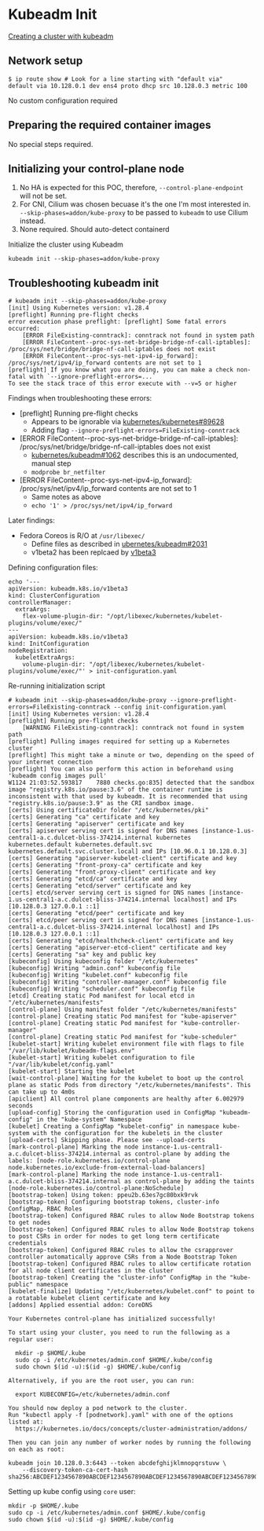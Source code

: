 # Kubeadm Init

[Creating a cluster with kubeadm](https://kubernetes.io/docs/setup/production-environment/tools/kubeadm/create-cluster-kubeadm/)

## Network setup

```shell
$ ip route show # Look for a line starting with "default via"
default via 10.128.0.1 dev ens4 proto dhcp src 10.128.0.3 metric 100
```

No custom configuration required

## Preparing the required container images

No special steps required.

## Initializing your control-plane node

1. No HA is expected for this POC, therefore, `--control-plane-endpoint` will not be set.
2. For CNI, Cilium was chosen becuase it's the one I'm most interested in. `--skip-phases=addon/kube-proxy` to be passed to `kubeadm` to use Cilium instead.
3. None required. Should auto-detect containerd

Initialize the cluster using Kubeadm

```shell
kubeadm init --skip-phases=addon/kube-proxy
```

## Troubleshooting kubeadm init

```shell
# kubeadm init --skip-phases=addon/kube-proxy
[init] Using Kubernetes version: v1.28.4
[preflight] Running pre-flight checks
error execution phase preflight: [preflight] Some fatal errors occurred:
    [ERROR FileExisting-conntrack]: conntrack not found in system path
    [ERROR FileContent--proc-sys-net-bridge-bridge-nf-call-iptables]: /proc/sys/net/bridge/bridge-nf-call-iptables does not exist
    [ERROR FileContent--proc-sys-net-ipv4-ip_forward]: /proc/sys/net/ipv4/ip_forward contents are not set to 1
[preflight] If you know what you are doing, you can make a check non-fatal with `--ignore-preflight-errors=...`
To see the stack trace of this error execute with --v=5 or higher
```

Findings when troubleshooting these errors:

- \[preflight] Running pre-flight checks
  - Appears to be ignorable via [kubernetes/kubernetes#89628](https://github.com/kubernetes/kubernetes/issues/89628#issuecomment-662631123)
  - Adding flag `--ignore-preflight-errors=FileExisting-conntrack`
- [ERROR FileContent--proc-sys-net-bridge-bridge-nf-call-iptables]: /proc/sys/net/bridge/bridge-nf-call-iptables does not exist
  - [kubernetes/kubeadm#1062](https://github.com/kubernetes/kubeadm/issues/1062) describes this is an undocumented, manual step
  - `modprobe br_netfilter`
- [ERROR FileContent--proc-sys-net-ipv4-ip_forward]: /proc/sys/net/ipv4/ip_forward contents are not set to 1
  - Same notes as above
  - `echo '1' > /proc/sys/net/ipv4/ip_forward`

Later findings:

- Fedora Coreos is R/O at `/usr/libexec/`
  - Define files as described in [ubernetes/kubeadm#2031](https://github.com/kubernetes/kubeadm/issues/2031#issuecomment-586742198)
  - v1beta2 has been replcaed by [v1beta3](https://pkg.go.dev/k8s.io/kubernetes/cmd/kubeadm/app/apis/kubeadm/v1beta3)

Defining configuration files:

```shell
echo '---
apiVersion: kubeadm.k8s.io/v1beta3
kind: ClusterConfiguration
controllerManager:
  extraArgs:
    flex-volume-plugin-dir: "/opt/libexec/kubernetes/kubelet-plugins/volume/exec/"
---
apiVersion: kubeadm.k8s.io/v1beta3
kind: InitConfiguration
nodeRegistration:
  kubeletExtraArgs:
    volume-plugin-dir: "/opt/libexec/kubernetes/kubelet-plugins/volume/exec/"' > init-configuration.yaml
```

Re-running initialization script

```shell
# kubeadm init --skip-phases=addon/kube-proxy --ignore-preflight-errors=FileExisting-conntrack --config init-configuration.yaml
[init] Using Kubernetes version: v1.28.4
[preflight] Running pre-flight checks
    [WARNING FileExisting-conntrack]: conntrack not found in system path
[preflight] Pulling images required for setting up a Kubernetes cluster
[preflight] This might take a minute or two, depending on the speed of your internet connection
[preflight] You can also perform this action in beforehand using 'kubeadm config images pull'
W1124 21:03:52.593817    7880 checks.go:835] detected that the sandbox image "registry.k8s.io/pause:3.6" of the container runtime is inconsistent with that used by kubeadm. It is recommended that using "registry.k8s.io/pause:3.9" as the CRI sandbox image.
[certs] Using certificateDir folder "/etc/kubernetes/pki"
[certs] Generating "ca" certificate and key
[certs] Generating "apiserver" certificate and key
[certs] apiserver serving cert is signed for DNS names [instance-1.us-central1-a.c.dulcet-bliss-374214.internal kubernetes kubernetes.default kubernetes.default.svc kubernetes.default.svc.cluster.local] and IPs [10.96.0.1 10.128.0.3]
[certs] Generating "apiserver-kubelet-client" certificate and key
[certs] Generating "front-proxy-ca" certificate and key
[certs] Generating "front-proxy-client" certificate and key
[certs] Generating "etcd/ca" certificate and key
[certs] Generating "etcd/server" certificate and key
[certs] etcd/server serving cert is signed for DNS names [instance-1.us-central1-a.c.dulcet-bliss-374214.internal localhost] and IPs [10.128.0.3 127.0.0.1 ::1]
[certs] Generating "etcd/peer" certificate and key
[certs] etcd/peer serving cert is signed for DNS names [instance-1.us-central1-a.c.dulcet-bliss-374214.internal localhost] and IPs [10.128.0.3 127.0.0.1 ::1]
[certs] Generating "etcd/healthcheck-client" certificate and key
[certs] Generating "apiserver-etcd-client" certificate and key
[certs] Generating "sa" key and public key
[kubeconfig] Using kubeconfig folder "/etc/kubernetes"
[kubeconfig] Writing "admin.conf" kubeconfig file
[kubeconfig] Writing "kubelet.conf" kubeconfig file
[kubeconfig] Writing "controller-manager.conf" kubeconfig file
[kubeconfig] Writing "scheduler.conf" kubeconfig file
[etcd] Creating static Pod manifest for local etcd in "/etc/kubernetes/manifests"
[control-plane] Using manifest folder "/etc/kubernetes/manifests"
[control-plane] Creating static Pod manifest for "kube-apiserver"
[control-plane] Creating static Pod manifest for "kube-controller-manager"
[control-plane] Creating static Pod manifest for "kube-scheduler"
[kubelet-start] Writing kubelet environment file with flags to file "/var/lib/kubelet/kubeadm-flags.env"
[kubelet-start] Writing kubelet configuration to file "/var/lib/kubelet/config.yaml"
[kubelet-start] Starting the kubelet
[wait-control-plane] Waiting for the kubelet to boot up the control plane as static Pods from directory "/etc/kubernetes/manifests". This can take up to 4m0s
[apiclient] All control plane components are healthy after 6.002979 seconds
[upload-config] Storing the configuration used in ConfigMap "kubeadm-config" in the "kube-system" Namespace
[kubelet] Creating a ConfigMap "kubelet-config" in namespace kube-system with the configuration for the kubelets in the cluster
[upload-certs] Skipping phase. Please see --upload-certs
[mark-control-plane] Marking the node instance-1.us-central1-a.c.dulcet-bliss-374214.internal as control-plane by adding the labels: [node-role.kubernetes.io/control-plane node.kubernetes.io/exclude-from-external-load-balancers]
[mark-control-plane] Marking the node instance-1.us-central1-a.c.dulcet-bliss-374214.internal as control-plane by adding the taints [node-role.kubernetes.io/control-plane:NoSchedule]
[bootstrap-token] Using token: ppeu2b.63es7gc80bxk9rvk
[bootstrap-token] Configuring bootstrap tokens, cluster-info ConfigMap, RBAC Roles
[bootstrap-token] Configured RBAC rules to allow Node Bootstrap tokens to get nodes
[bootstrap-token] Configured RBAC rules to allow Node Bootstrap tokens to post CSRs in order for nodes to get long term certificate credentials
[bootstrap-token] Configured RBAC rules to allow the csrapprover controller automatically approve CSRs from a Node Bootstrap Token
[bootstrap-token] Configured RBAC rules to allow certificate rotation for all node client certificates in the cluster
[bootstrap-token] Creating the "cluster-info" ConfigMap in the "kube-public" namespace
[kubelet-finalize] Updating "/etc/kubernetes/kubelet.conf" to point to a rotatable kubelet client certificate and key
[addons] Applied essential addon: CoreDNS

Your Kubernetes control-plane has initialized successfully!

To start using your cluster, you need to run the following as a regular user:

  mkdir -p $HOME/.kube
  sudo cp -i /etc/kubernetes/admin.conf $HOME/.kube/config
  sudo chown $(id -u):$(id -g) $HOME/.kube/config

Alternatively, if you are the root user, you can run:

  export KUBECONFIG=/etc/kubernetes/admin.conf

You should now deploy a pod network to the cluster.
Run "kubectl apply -f [podnetwork].yaml" with one of the options listed at:
  https://kubernetes.io/docs/concepts/cluster-administration/addons/

Then you can join any number of worker nodes by running the following on each as root:

kubeadm join 10.128.0.3:6443 --token abcdefghijklmnopqrstuvw \
    --discovery-token-ca-cert-hash sha256:ABCDEF1234567890ABCDEF1234567890ABCDEF1234567890ABCDEF1234567890
```

Setting up kube config using `core` user:

```shell
mkdir -p $HOME/.kube
sudo cp -i /etc/kubernetes/admin.conf $HOME/.kube/config
sudo chown $(id -u):$(id -g) $HOME/.kube/config
```
